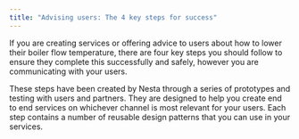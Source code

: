 ```yaml
---
title: "Advising users: The 4 key steps for success"
---
```

If you are creating services or offering advice to users about how to lower their boiler flow temperature, there are four key steps you should follow to ensure they complete this successfully and safely, however you are communicating with your users.

These steps have been created by Nesta through a series of prototypes and testing with users and partners. They are designed to help you create end to end services on whichever channel is most relevant for your users. Each step contains a number of reusable design patterns that you can use in your services.